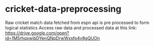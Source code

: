 # cricket-data-preprocessing
Raw cricket match data fetched from espn api is pre processed to form logical statistics
Access raw data and processed data at this link: https://drive.google.com/open?id=1M5rhqxwjbDYenQNpDrwWxsfo4v8gQUOn
